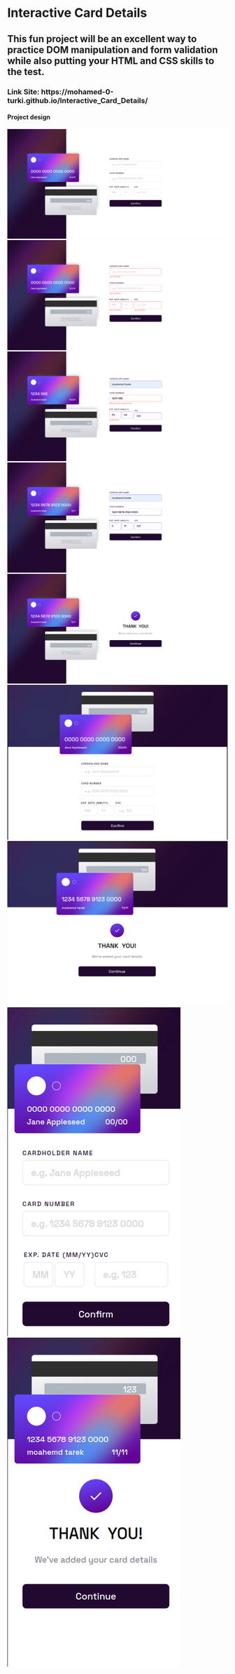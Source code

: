 <h1>Interactive Card Details</h1>
<h2>This fun project will be an excellent way to practice DOM manipulation and form validation while also putting your HTML and CSS skills to the test.</h2>
<h3>Link Site: https://mohamed-0-turki.github.io/Interactive_Card_Details/</h3>
<h4>Project design</h3>
<img src="./design/images/1.png">
<img src="./design/images/2.png">
<img src="./design/images/3.png">
<img src="./design/images/4.png">
<img src="./design/images/5.png">
<img src="./design/images/6.png">
<img src="./design/images/7.png">
<img src="./design/images/8.png">
<img src="./design/images/9.png">

